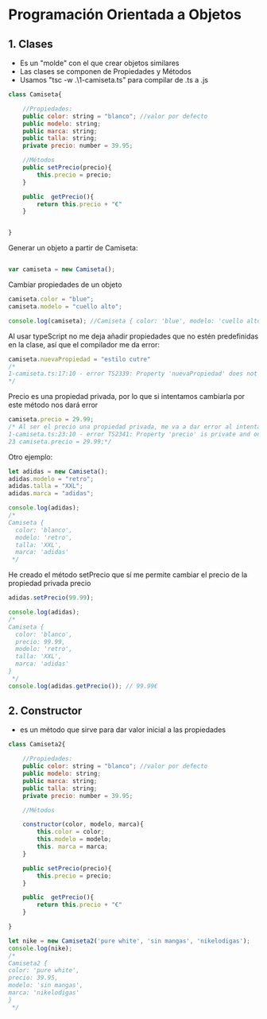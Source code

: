 # Programación Orientada a Objetos

## 1. Clases
* Es un "molde" con el que crear objetos similares
* Las clases se componen de Propiedades y Métodos
* Usamos "tsc -w .\1-camiseta.ts" para compilar de .ts a .js
 
```jsx
class Camiseta{

    //Propiedades:
    public color: string = "blanco"; //valor por defecto
    public modelo: string;
    public marca: string;
    public talla: string;
    private precio: number = 39.95;

    //Métodos
    public setPrecio(precio){
        this.precio = precio;
    }

    public  getPrecio(){
        return this.precio + "€"
    }


}

```
Generar un objeto a partir de Camiseta:
```jsx

var camiseta = new Camiseta();
```

Cambiar propiedades de un objeto
```jsx
camiseta.color = "blue";
camiseta.modelo = "cuello alto";

console.log(camiseta); //Camiseta { color: 'blue', modelo: 'cuello alto' }
```

Al usar typeScript no me deja añadir propiedades que no estén predefinidas en la clase, así que el compilador me da error:
```jsx
camiseta.nuevaPropiedad = "estilo cutre"
/*
1-camiseta.ts:17:10 - error TS2339: Property 'nuevaPropiedad' does not exist on type 'Camiseta'.
*/
```

Precio es una propiedad privada, por lo que si intentamos cambiarla por este método nos dará error

```jsx
camiseta.precio = 29.99;
/* Al ser el precio una propiedad privada, me va a dar error al intentar cambiarlo.
1-camiseta.ts:23:10 - error TS2341: Property 'precio' is private and only accessible within class 'Camiseta'.
23 camiseta.precio = 29.99;*/
```
Otro ejemplo:
```jsx
let adidas = new Camiseta();
adidas.modelo = "retro";
adidas.talla = "XXL";
adidas.marca = "adidas";

console.log(adidas);
/*
Camiseta {
  color: 'blanco',
  modelo: 'retro',
  talla: 'XXL',
  marca: 'adidas'
 */
```

He creado el método setPrecio que sí me permite cambiar el precio de la propiedad privada precio

```jsx
adidas.setPrecio(99.99);

console.log(adidas);
/*
Camiseta {
  color: 'blanco',
  precio: 99.99,
  modelo: 'retro',
  talla: 'XXL',
  marca: 'adidas'
}
 */
console.log(adidas.getPrecio()); // 99.99€
```
## 2. Constructor
* es un método que sirve para dar valor inicial a las propiedades
```jsx
class Camiseta2{

    //Propiedades:
    public color: string = "blanco"; //valor por defecto
    public modelo: string;
    public marca: string;
    public talla: string;
    private precio: number = 39.95;

    //Métodos

    constructor(color, modelo, marca){
        this.color = color;
        this.modelo = modelo;
        this. marca = marca;
    }

    public setPrecio(precio){
        this.precio = precio;
    }

    public  getPrecio(){
        return this.precio + "€"
    }

}

let nike = new Camiseta2('pure white', 'sin mangas', 'nikelodigas');
console.log(nike);
/*
Camiseta2 {
color: 'pure white',
precio: 39.95,
modelo: 'sin mangas',
marca: 'nikelodigas'
}
 */
```

```jsx

```

```jsx

```
```jsx

```

```jsx

```

```jsx

```
